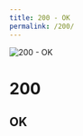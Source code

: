 ```yaml
---
title: 200 - OK
permalink: /200/
---
```

![200 - OK](http://i.imgur.com/HXotKm9.jpg)  
# 200  
## OK  
